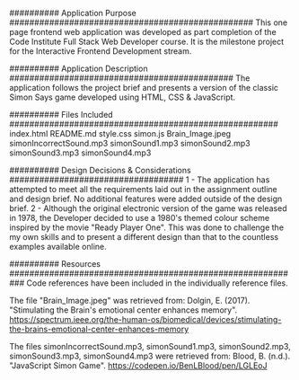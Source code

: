 ########## Application Purpose #################################################
This one page frontend web application was developed as part completion of the 
Code Institute Full Stack Web Developer course. It is the milestone project for the 
Interactive Frontend Development stream.

########## Application Description #############################################
The application follows the project brief and presents a version of the classic
Simon Says game developed using HTML, CSS & JavaScript.

########## Files Included ######################################################
index.html
README.md
style.css
simon.js
Brain_Image.jpeg
simonIncorrectSound.mp3
simonSound1.mp3
simonSound2.mp3
simonSound3.mp3
simonSound4.mp3

########## Design Decisions & Considerations ###################################
1 - The application has attempted to meet all the requirements laid out in the 
assignment outline and design brief. No additional features were added outside of
the design brief.
2 - Although the original electronic version of the game was released in 1978, the 
Developer decided to use a 1980's themed colour scheme inspired by the movie 
"Ready Player One". This was done to challenge the my own skills and to present a 
different design than that to the countless examples available online.

########## Resources ###########################################################
Code references have been included in the individually reference files.

The file "Brain_Image.jpeg" was retrieved from:
    Dolgin, E. (2017). "Stimulating the Brain's emotional center enhances memory".
    https://spectrum.ieee.org/the-human-os/biomedical/devices/stimulating-the-brains-emotional-center-enhances-memory
    
The files simonIncorrectSound.mp3, simonSound1.mp3, simonSound2.mp3, simonSound3.mp3, simonSound4.mp3 were retrieved from:
    Blood, B. (n.d.). "JavaScript Simon Game".
    https://codepen.io/BenLBlood/pen/LGLEoJ
    
